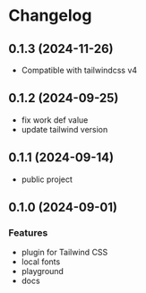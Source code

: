 # Changelog
## 0.1.3 (2024-11-26)

- Compatible with tailwindcss v4

## 0.1.2 (2024-09-25)

- fix work def value
- update tailwind version

## 0.1.1 (2024-09-14)

- public project

## 0.1.0 (2024-09-01)

### Features

- plugin for Tailwind CSS
- local fonts
- playground
- docs